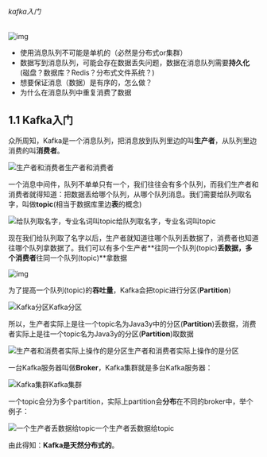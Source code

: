######  kafka入门

![img](https://mmbiz.qpic.cn/sz_mmbiz_png/2BGWl1qPxib1fzJ5GDcNhdf30yoUqxGHS9bT7h8NPzznYhvibTpEdhDhxmI3gfkJP4xl6lquibCPeoPWGxEPAFr6w/640?wx_fmt=png&tp=webp&wxfrom=5&wx_lazy=1&wx_co=1)

- 使用消息队列不可能是单机的（必然是分布式or集群）
- 数据写到消息队列，可能会存在数据丢失问题，数据在消息队列需要**持久化**(磁盘？数据库？Redis？分布式文件系统？)
- 想要保证消息（数据）是有序的，怎么做？
- 为什么在消息队列中重复消费了数据

## 1.1 Kafka入门

众所周知，Kafka是一个消息队列，把消息放到队列里边的叫**生产者**，从队列里边消费的叫**消费者**。

![生产者和消费者](https://mmbiz.qpic.cn/sz_mmbiz_png/2BGWl1qPxib1fzJ5GDcNhdf30yoUqxGHSCcPLLczkhtSJOjsKdrYTdXGzrh4m09FtjaHNQsEV9vbe8rOKhQTSOw/640?wx_fmt=png&tp=webp&wxfrom=5&wx_lazy=1&wx_co=1)生产者和消费者

一个消息中间件，队列不单单只有一个，我们往往会有多个队列，而我们生产者和消费者就得知道：把数据丢给哪个队列，从哪个队列消息。我们需要给队列取名字，叫做**topic**(相当于数据库里边**表**的概念)

![给队列取名字，专业名词叫topic](https://mmbiz.qpic.cn/sz_mmbiz_png/2BGWl1qPxib1fzJ5GDcNhdf30yoUqxGHSAQlIDjwPwS22av55eB8wtGoTS00WwAzrBHiaoK0f5o1mGib9EsnLK5IA/640?wx_fmt=png&tp=webp&wxfrom=5&wx_lazy=1&wx_co=1)给队列取名字，专业名词叫topic

现在我们给队列取了名字以后，生产者就知道往哪个队列丢数据了，消费者也知道往哪个队列拿数据了。我们可以有多个生产者**往同一个队列(topic)**丢数据，多个消费者**往同一个队列(topic)**拿数据

![img](https://mmbiz.qpic.cn/sz_mmbiz_png/2BGWl1qPxib1fzJ5GDcNhdf30yoUqxGHSKC8E9qbOX0CbfKE2zib77wzOicT6GWZxv4nushlFQrFUbv98P68o4TEg/640?wx_fmt=png&tp=webp&wxfrom=5&wx_lazy=1&wx_co=1)

为了提高一个队列(topic)的**吞吐量**，Kafka会把topic进行分区(**Partition**)

![Kafka分区](https://mmbiz.qpic.cn/sz_mmbiz_png/2BGWl1qPxib1fzJ5GDcNhdf30yoUqxGHSAPbaicgRorFWGg4DQBTmFJwlzbIiczsVAYBdtjvqDXAL5LiawocvmI98g/640?wx_fmt=png&tp=webp&wxfrom=5&wx_lazy=1&wx_co=1)Kafka分区

所以，生产者实际上是往一个topic名为Java3y中的分区(**Partition**)丢数据，消费者实际上是往一个topic名为Java3y的分区(**Partition**)取数据

![生产者和消费者实际上操作的是分区](https://mmbiz.qpic.cn/sz_mmbiz_png/2BGWl1qPxib1fzJ5GDcNhdf30yoUqxGHSoMDSug06DTcXR5vkBAZ0FKqg277rlw5sWRQqN6ejkceZhDHe3boJag/640?wx_fmt=png&tp=webp&wxfrom=5&wx_lazy=1&wx_co=1)生产者和消费者实际上操作的是分区

一台Kafka服务器叫做**Broker**，Kafka集群就是多台Kafka服务器：


![Kafka集群](https://mmbiz.qpic.cn/sz_mmbiz_png/2BGWl1qPxib1fzJ5GDcNhdf30yoUqxGHSiaWNEPEIq117QqjJJjROVZFFbkHchXgCuHxicVYKZrZcu8RzUPUSoWyA/640?wx_fmt=png&tp=webp&wxfrom=5&wx_lazy=1&wx_co=1)Kafka集群

一个topic会分为多个partition，实际上partition会**分布**在不同的broker中，举个例子：

![一个生产者丢数据给topic](https://mmbiz.qpic.cn/sz_mmbiz_png/2BGWl1qPxib1fzJ5GDcNhdf30yoUqxGHSzFg8c2RMeOSllhV91sIibY9V9YXhGOYVqETSn1csLElrZRULjmjNfRw/640?wx_fmt=png&tp=webp&wxfrom=5&wx_lazy=1&wx_co=1)一个生产者丢数据给topic

由此得知：**Kafka是天然分布式的**。